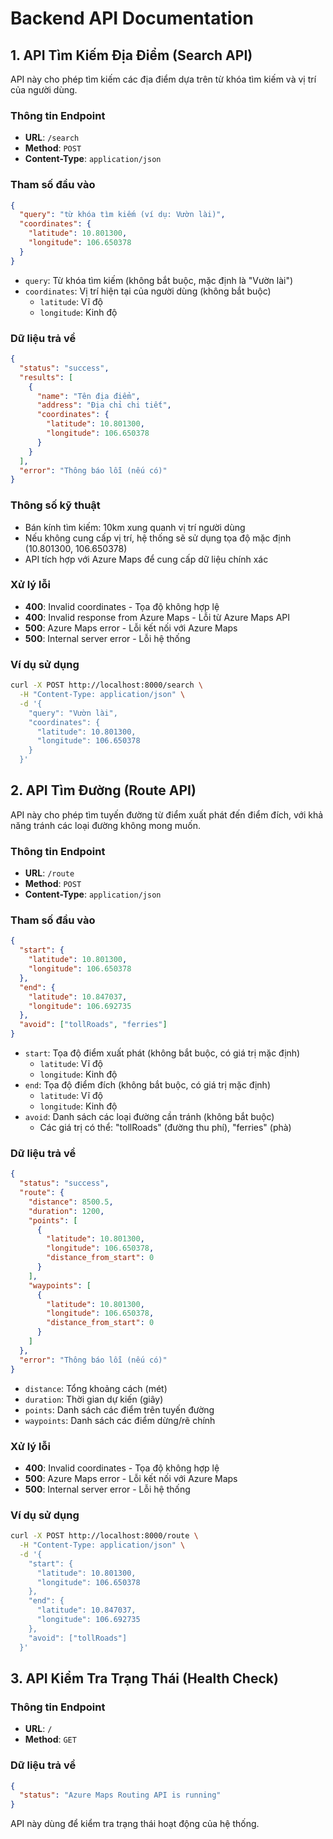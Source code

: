 # Backend API Documentation

## 1. API Tìm Kiếm Địa Điểm (Search API)

API này cho phép tìm kiếm các địa điểm dựa trên từ khóa tìm kiếm và vị trí của người dùng.

### Thông tin Endpoint

- **URL**: `/search`
- **Method**: `POST`
- **Content-Type**: `application/json`

### Tham số đầu vào

```json
{
  "query": "từ khóa tìm kiếm (ví dụ: Vườn lài)",
  "coordinates": {
    "latitude": 10.801300,
    "longitude": 106.650378
  }
}
```

- `query`: Từ khóa tìm kiếm (không bắt buộc, mặc định là "Vườn lài")
- `coordinates`: Vị trí hiện tại của người dùng (không bắt buộc)
  - `latitude`: Vĩ độ
  - `longitude`: Kinh độ

### Dữ liệu trả về

```json
{
  "status": "success",
  "results": [
    {
      "name": "Tên địa điểm",
      "address": "Địa chỉ chi tiết",
      "coordinates": {
        "latitude": 10.801300,
        "longitude": 106.650378
      }
    }
  ],
  "error": "Thông báo lỗi (nếu có)"
}
```

### Thông số kỹ thuật

- Bán kính tìm kiếm: 10km xung quanh vị trí người dùng
- Nếu không cung cấp vị trí, hệ thống sẽ sử dụng tọa độ mặc định (10.801300, 106.650378)
- API tích hợp với Azure Maps để cung cấp dữ liệu chính xác

### Xử lý lỗi

- **400**: Invalid coordinates - Tọa độ không hợp lệ
- **400**: Invalid response from Azure Maps - Lỗi từ Azure Maps API
- **500**: Azure Maps error - Lỗi kết nối với Azure Maps
- **500**: Internal server error - Lỗi hệ thống

### Ví dụ sử dụng

```bash
curl -X POST http://localhost:8000/search \
  -H "Content-Type: application/json" \
  -d '{
    "query": "Vườn lài",
    "coordinates": {
      "latitude": 10.801300,
      "longitude": 106.650378
    }
  }'
```

## 2. API Tìm Đường (Route API)

API này cho phép tìm tuyến đường từ điểm xuất phát đến điểm đích, với khả năng tránh các loại đường không mong muốn.

### Thông tin Endpoint

- **URL**: `/route`
- **Method**: `POST`
- **Content-Type**: `application/json`

### Tham số đầu vào

```json
{
  "start": {
    "latitude": 10.801300,
    "longitude": 106.650378
  },
  "end": {
    "latitude": 10.847037,
    "longitude": 106.692735
  },
  "avoid": ["tollRoads", "ferries"]
}
```

- `start`: Tọa độ điểm xuất phát (không bắt buộc, có giá trị mặc định)
  - `latitude`: Vĩ độ
  - `longitude`: Kinh độ
- `end`: Tọa độ điểm đích (không bắt buộc, có giá trị mặc định)
  - `latitude`: Vĩ độ
  - `longitude`: Kinh độ
- `avoid`: Danh sách các loại đường cần tránh (không bắt buộc)
  - Các giá trị có thể: "tollRoads" (đường thu phí), "ferries" (phà)

### Dữ liệu trả về

```json
{
  "status": "success",
  "route": {
    "distance": 8500.5,
    "duration": 1200,
    "points": [
      {
        "latitude": 10.801300,
        "longitude": 106.650378,
        "distance_from_start": 0
      }
    ],
    "waypoints": [
      {
        "latitude": 10.801300,
        "longitude": 106.650378,
        "distance_from_start": 0
      }
    ]
  },
  "error": "Thông báo lỗi (nếu có)"
}
```

- `distance`: Tổng khoảng cách (mét)
- `duration`: Thời gian dự kiến (giây)
- `points`: Danh sách các điểm trên tuyến đường
- `waypoints`: Danh sách các điểm dừng/rẽ chính

### Xử lý lỗi

- **400**: Invalid coordinates - Tọa độ không hợp lệ
- **500**: Azure Maps error - Lỗi kết nối với Azure Maps
- **500**: Internal server error - Lỗi hệ thống

### Ví dụ sử dụng

```bash
curl -X POST http://localhost:8000/route \
  -H "Content-Type: application/json" \
  -d '{
    "start": {
      "latitude": 10.801300,
      "longitude": 106.650378
    },
    "end": {
      "latitude": 10.847037,
      "longitude": 106.692735
    },
    "avoid": ["tollRoads"]
  }'
```

## 3. API Kiểm Tra Trạng Thái (Health Check)

### Thông tin Endpoint

- **URL**: `/`
- **Method**: `GET`

### Dữ liệu trả về

```json
{
  "status": "Azure Maps Routing API is running"
}
```

API này dùng để kiểm tra trạng thái hoạt động của hệ thống.
